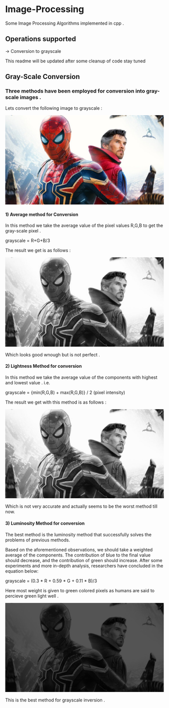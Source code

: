 # Image-Processing
Some Image Processing Algorithms implemented in cpp . 

## Operations supported 
-> Conversion to grayscale 

This readme will be updated  after some cleanup of code stay tuned

## Gray-Scale Conversion 

### Three methods have been employed for conversion into gray-scale images . 

Lets convert the following image to grayscale : 

![Spiderman strange](/assets/spiderman.jpg)

#### 1) Average method for Conversion 

In this method we take the average value of the pixel values R,G,B to get the gray-scale pixel . 

grayscale = R+G+B/3

The result we get is as follows : 

![Gray Spidey](/assets/Average_gray.png)

Which looks good wnough but is not perfect .


#### 2) Lightness Method for conversion

In this method we take the average value of the components with highest and lowest value . i.e.

grayscale          = {min(R,G,B) + max(R,G,B)} / 2
(pixel intensity)

The result we get with this method is as follows : 

![Light gray](/assets/Light_gray.png)


Which is not very accurate and actually seems to be the worst method till now. 


#### 3) Luminosity Method for conversion 

The best method is the luminosity method that successfully solves the problems of previous methods.

Based on the aforementioned observations, we should take a weighted average of the components. The contribution of blue to the final value should decrease, and the contribution of green should increase. After some experiments and more in-depth analysis, researchers have concluded in the equation below:

grayscale = (0.3 * R + 0.59 * G + 0.11 * B)/3

Here most weight is given to green colored pixels as humans are said to percieve green light well . 

![Luminous](/assets/Lum_gray.jpg)

This is the best method for grayscale inversion . 